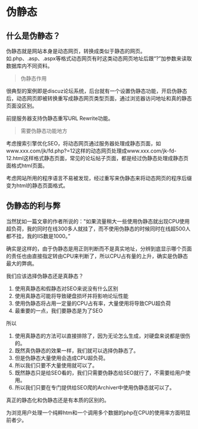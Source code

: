 # 伪静态

## 什么是伪静态？

伪静态就是网站本身是动态网页，转换成类似于静态的网页。如.php、.asp、.aspx等格式动态网页有时这类动态网页地址后跟“?”加参数来读取数据库内不同资料。

> 伪静态作用

很典型的案例即是discuz论坛系统，后台就有一个设置伪静态功能，开启伪静态后，动态网页即被转换重写成静态网页类型页面，通过浏览器访问地址和真的静态页面没区别。

前提服务器支持伪静态重写URL Rewrite功能。

> 需要伪静态功能地方

考虑搜索引擎优化SEO，将动态网页通过服务器处理成静态页面，如www.xxx.com/jk/fd.php?=12这样的动态网页处理成www.xxx.com/jk-fd-12.html这样格式静态页面，常见的论坛帖子页面，都是经过伪静态处理成静态页面格式html页面。

考虑网站所用的程序语言不易被发现，经过重写来伪静态来将动态网页的程序后缀变为html的静态页面格式。

## 伪静态的利与弊

当然犹如一篇文章的作者所说的："如果流量稍大一些使用伪静态就出现CPU使用超负荷，我的同时在线300多人就挂了，而不使用伪静态的时候同时在线超500人都不挂，我的IIS数是1000。”

确实是这样的，由于伪静态是用正则判断而不是真实地址，分辨到底显示哪个页面的责任也由直接指定转由CPU来判断了，所以CPU占有量的上升，确实是伪静态最大的弊病。

我们应该选择伪静态还是真静态？

1. 使用真静态和假静态对SEO来说没有什么区别
2. 使用真静态可能将导致硬盘损坏并将影响论坛性能
3. 使用伪静态将占用一定量的CPU占有率，大量使用将导致CPU超负荷
4. 最重要的一点，我们要静态是为了SEO

所以

1. 使用真静态的方法可以直接排除了，因为无论怎么生成，对硬盘来说都是很伤的。
2. 既然真伪静态的效果一样，我们就可以选择伪静态了。
3. 但是伪静态大量使用会造成CPU超负荷。
4. 所以我们只要不大量使用就可以了。
5. 既然静态只是给SEO看的，我们只需要伪静态给SEO就行了，不需要给用户使用。
6. 所以我们只要在专门提供给SEO爬的Archiver中使用伪静态就可以了。

真正的静态化和伪静态还是有本质的区别的。

为浏览用户处理一个纯粹htm和一个调用多个数据的php在CPU的使用率方面明显前者少。

 
